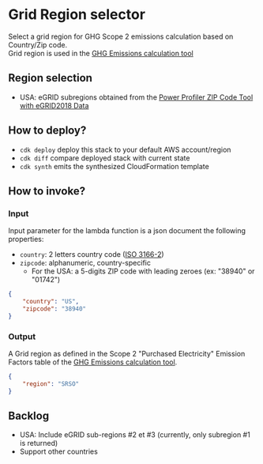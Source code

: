 # Grid Region selector

Select a grid region for GHG Scope 2 emissions calculation based on Country/Zip code.  
Grid region is used in the [GHG Emissions calculation tool](https://ghgprotocol.org/ghg-emissions-calculation-tool)

## Region selection
- USA: eGRID subregions obtained from the [Power Profiler ZIP Code Tool with eGRID2018 Data](https://www.epa.gov/egrid/power-profiler#/)

## How to deploy?
* `cdk deploy`      deploy this stack to your default AWS account/region
* `cdk diff`        compare deployed stack with current state
* `cdk synth`       emits the synthesized CloudFormation template

## How to invoke?

### Input
Input parameter for the lambda function is a json document the following properties:
- `country`: 2 letters country code ([ISO 3166-2](https://en.wikipedia.org/wiki/ISO_3166-2))
- `zipcode`: alphanumeric, country-specific
    - For the USA: a 5-digits ZIP code with leading zeroes (ex: "38940" or "01742")
```json
{
    "country": "US",
    "zipcode": "38940"
}
```
### Output
A Grid region as defined in the Scope 2 "Purchased Electricity" Emission Factors table of the [GHG Emissions calculation tool](https://ghgprotocol.org/ghg-emissions-calculation-tool).
```json
{
    "region": "SRSO"
}
```
## Backlog
- USA: Include eGRID sub-regions #2 et #3 (currently, only subregion #1 is returned)
- Support other countries